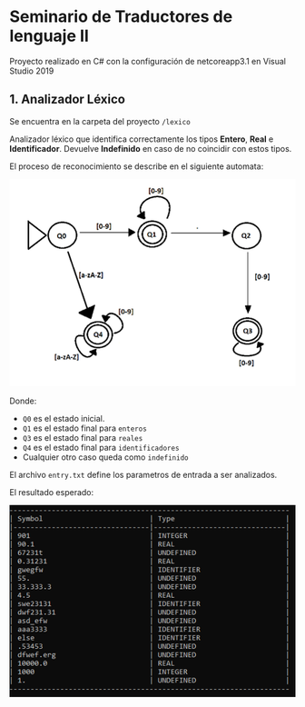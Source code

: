 ﻿# Seminario de Traductores de lenguaje II

Proyecto realizado en C# con la configuración de netcoreapp3.1 en Visual Studio 2019

## 1. Analizador Léxico

Se encuentra en la carpeta del proyecto `/lexico`

Analizador léxico que identifica correctamente los tipos **Entero**, **Real** e **Identificador**. Devuelve **Indefinido** en caso de no coincidir con estos tipos.

El proceso de reconocimiento se describe en el siguiente automata:

![Automata de analizador léxico](/lexico/res/auto-min.png)

Donde:

* `Q0` es el estado inicial.
* `Q1` es el estado final para `enteros`
* `Q3` es el estado final para `reales`
* `Q4` es el estado final para `identificadores`
* Cualquier otro caso queda como `indefinido`

El archivo `entry.txt` define los parametros de entrada a ser analizados.

El resultado esperado:

![Resultado de ejecutar el analizador léxico](/lexico/res/lexico-min.png)
